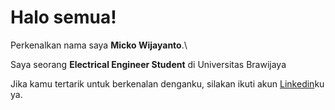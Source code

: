# Halo semua! 

Perkenalkan nama saya **Micko Wijayanto**.\

Saya seorang **Electrical Engineer Student** di Universitas Brawijaya


Jika kamu tertarik untuk berkenalan denganku, silakan ikuti akun [Linkedin](https://www.linkedin.com/in/gilang-adhan/)ku ya.



<!--
**mickoWijayanto/mickoWijayanto** is a ✨ _special_ ✨ repository because its `README.md` (this file) appears on your GitHub profile.

Here are some ideas to get you started:

- 🔭 I’m currently working on ...
- 🌱 I’m currently learning ...
- 👯 I’m looking to collaborate on ...
- 🤔 I’m looking for help with ...
- 💬 Ask me about ...
- 📫 How to reach me: ...
- 😄 Pronouns: ...
- ⚡ Fun fact: ...
-->
